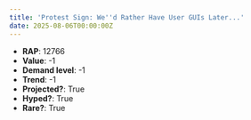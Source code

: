 ```yaml
---
title: 'Protest Sign: We''d Rather Have User GUIs Later...'
date: 2025-08-06T00:00:00Z
---
```

- **RAP**: 12766
- **Value**: -1
- **Demand level**: -1
- **Trend**: -1
- **Projected?**: True
- **Hyped?**: True
- **Rare?**: True
